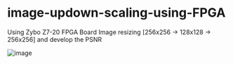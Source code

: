 # image-updown-scaling-using-FPGA
Using Zybo Z7-20 FPGA Board
Image resizing [256x256 -> 128x128 -> 256x256] and develop the PSNR

![image](https://user-images.githubusercontent.com/70564585/209774547-6dd25657-84c9-49f5-8376-80b8bc54aa4a.png)
